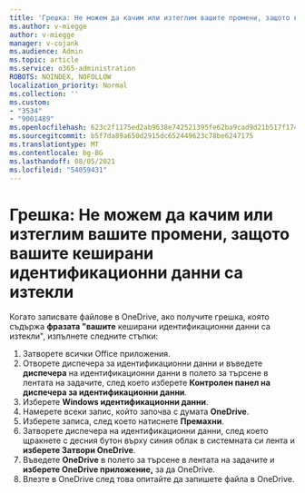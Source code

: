 ```yaml
---
title: 'Грешка: Не можем да качим или изтеглим вашите промени, защото вашите кеширани идентификационни данни са изтекли'
ms.author: v-miegge
author: v-miegge
manager: v-cojank
ms.audience: Admin
ms.topic: article
ms.service: o365-administration
ROBOTS: NOINDEX, NOFOLLOW
localization_priority: Normal
ms.collection: ''
ms.custom:
- "3534"
- "9001489"
ms.openlocfilehash: 623c2f1175ed2ab9638e742521395fe62ba9cad9d21b517f17426fb5c96a2d73
ms.sourcegitcommit: b5f7da89a650d2915dc652449623c78be6247175
ms.translationtype: MT
ms.contentlocale: bg-BG
ms.lasthandoff: 08/05/2021
ms.locfileid: "54059431"
---
```

# <a name="error-we-cant-upload-or-download-your-changes-because-your-cached-credentials-have-expired"></a>Грешка: Не можем да качим или изтеглим вашите промени, защото вашите кеширани идентификационни данни са изтекли

Когато записвате файлове в OneDrive, ако получите грешка, която съдържа **фразата "вашите** кеширани идентификационни данни са изтекли", изпълнете следните стъпки:

1. Затворете всички Office приложения.
1. Отворете диспечера за идентификационни данни и въведете **диспечера** на идентификационни данни в полето за търсене в лентата на задачите, след което изберете **Контролен панел на диспечера за идентификационни данни**.
1. Изберете **Windows идентификационни данни**.
1. Намерете всеки запис, който започва с думата **OneDrive**.
1. Изберете записа, след което натиснете **Премахни**.
1. Затворете диспечера на идентификационни данни, след което щракнете с десния бутон върху синия облак в системната си лента и **изберете Затвори OneDrive**.
1. Въведете **OneDrive** в полето за търсене в лентата на задачите и **изберете OneDrive приложение,** за да OneDrive.
1. Влезте в OneDrive след това опитайте да запишете файла в OneDrive.
